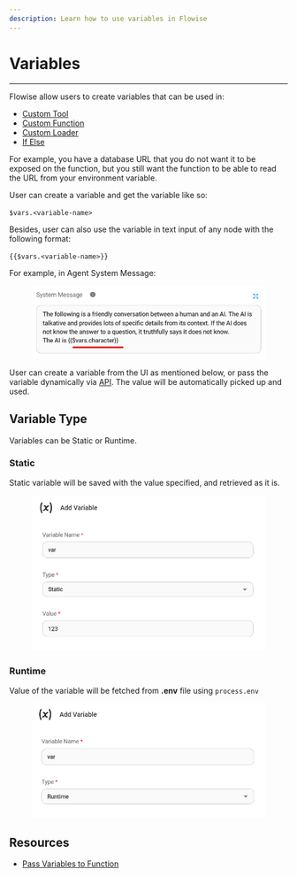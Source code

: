 ```yaml
---
description: Learn how to use variables in Flowise
---
```


# Variables

***

Flowise allow users to create variables that can be used in:

* [Custom Tool](../integrations/langchain/tools/custom-tool.md)
* [Custom Function](../integrations/utilities/custom-js-function.md)
* [Custom Loader](../integrations/langchain/document-loaders/custom-document-loader.md)
* [If Else](../integrations/utilities/if-else.md)

For example, you have a database URL that you do not want it to be exposed on the function, but you still want the function to be able to read the URL from your environment variable.

User can create a variable and get the variable like so:

`$vars.<variable-name>`

Besides, user can also use the variable in text input of any node with the following format:

`{{$vars.<variable-name>}}`

For example, in Agent System Message:

<figure><img src="../.gitbook/assets/image (1) (1).png" alt="" width="508"><figcaption></figcaption></figure>

User can create a variable from the UI as mentioned below, or pass the variable dynamically via [API](api.md#variables). The value will be automatically picked up and used.

## Variable Type

Variables can be Static or Runtime.

### Static

Static variable will be saved with the value specified, and retrieved as it is.

<figure><img src="../.gitbook/assets/image (13) (1).png" alt="" width="542"><figcaption></figcaption></figure>

### Runtime

Value of the variable will be fetched from **.env** file using `process.env`

<figure><img src="../.gitbook/assets/image (1) (1) (1) (1) (1) (1) (1) (1) (1) (1) (1) (1) (1) (1) (1) (1).png" alt="" width="537"><figcaption></figcaption></figure>

## Resources

* [Pass Variables to Function](../integrations/langchain/tools/custom-tool.md#pass-variables-to-function)
